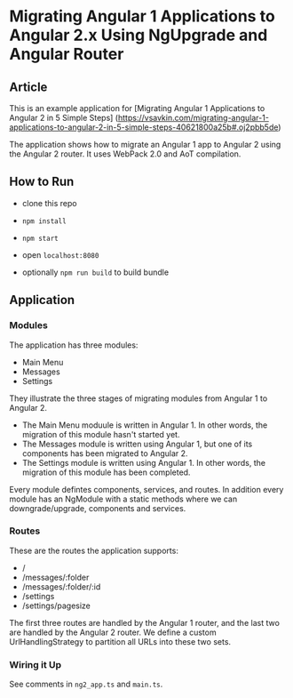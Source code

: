 # Migrating Angular 1 Applications to Angular 2.x Using NgUpgrade and Angular Router

## Article

This is an example application for [Migrating Angular 1 Applications to Angular 2 in 5 Simple Steps]
(https://vsavkin.com/migrating-angular-1-applications-to-angular-2-in-5-simple-steps-40621800a25b#.oj2pbb5de)

The application shows how to migrate an Angular 1 app to Angular 2 using the Angular 2 router. It uses WebPack 2.0 and AoT compilation.

## How to Run

- clone this repo
- `npm install`
- `npm start`
- open `localhost:8080`

- optionally `npm run build` to build bundle

## Application

### Modules

The application has three modules:

* Main Menu
* Messages
* Settings

They illustrate the three stages of migrating modules from Angular 1 to Angular 2.

* The Main Menu moduule is written in Angular 1. In other words, the migration of this module hasn't started yet.
* The Messages module is written using Angular 1, but one of its components has been migrated to Angular 2.
* The Settings module is written using Angular 1. In other words, the migration of this module has been completed.

Every module defintes components, services, and routes. In addition every module has an NgModule with a static methods where we can downgrade/upgrade, components and services.


### Routes

These are the routes the application supports:

* /
* /messages/:folder
* /messages/:folder/:id
* /settings
* /settings/pagesize

The first three routes are handled by the Angular 1 router, and the last two are handled by the Angular 2 router. We define a custom UrlHandlingStrategy to partition all URLs into these two sets.


### Wiring it Up

See comments in `ng2_app.ts` and `main.ts`.
